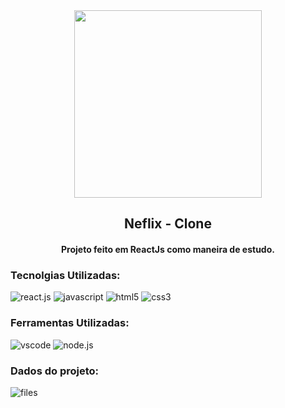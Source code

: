 <div align="center">
<img  src="https://upload.wikimedia.org/wikipedia/commons/0/08/Netflix_2015_logo.svg" style="
width: 300px;">

## Neflix - Clone

#### Projeto feito em ReactJs como maneira de estudo.
</div>

### Tecnolgias Utilizadas:

![react.js](https://img.shields.io/badge/REACT.JS-61DAFB?&logo=react&logoColor=303030&style=flat&logoWidth=30) ![javascript](https://img.shields.io/badge/JAVASCRIPT-323330?&logo=javascript&logoColor=f0db4f&style=flat&logoWidth=30) ![html5](https://img.shields.io/badge/HTML-e34c26?&logo=html5&logoColor=ffffff&style=flat&logoWidth=30) ![css3](https://img.shields.io/badge/CSS3-2965f1?&logo=css3&logoColor=ffffff&style=flat&logoWidth=30)

### Ferramentas Utilizadas:

![vscode](https://img.shields.io/badge/VS%20CODE-0078d7?&logo=visualstudiocode&logoColor=white&style=flat&logoWidth=30) ![node.js](https://img.shields.io/badge/NODE.JS-68A063?&logo=node.js&logoColor=303030&style=flat&logoWidth=30)

### Dados do projeto:

![files](/github/directory-file-count'/JonathasSC/netflix-clone/)